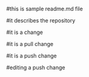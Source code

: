 #this is sample readme.md file

#it describes the repository

#it is a change

#it is a pull change

#it is a push change

#editing a push change

